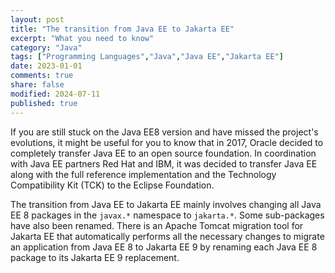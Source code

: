 ```yaml
---
layout: post
title: "The transition from Java EE to Jakarta EE"
excerpt: "What you need to know"
category: "Java"
tags: ["Programming Languages","Java","Java EE","Jakarta EE"]
date: 2023-01-01
comments: true
share: false
modified: 2024-07-11
published: true
---
```



If you are still stuck on the Java EE8 version and have missed the project's evolutions, it might be useful for you to know that in 2017, Oracle decided to completely transfer Java EE to an open source foundation. In coordination with Java EE partners Red Hat and IBM, it was decided to transfer Java EE along with the full reference implementation and the Technology Compatibility Kit (TCK) to the Eclipse Foundation.

The transition from Java EE to Jakarta EE mainly involves changing all Java EE 8 packages in the `javax.*` namespace to `jakarta.*`. Some sub-packages have also been renamed. There is an Apache Tomcat migration tool for Jakarta EE that automatically performs all the necessary changes to migrate an application from Java EE 8 to Jakarta EE 9 by renaming each Java EE 8 package to its Jakarta EE 9 replacement.


